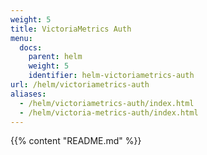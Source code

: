 ```yaml
---
weight: 5
title: VictoriaMetrics Auth
menu:
  docs:
    parent: helm
    weight: 5
    identifier: helm-victoriametrics-auth
url: /helm/victoriametrics-auth
aliases:
  - /helm/victoriametrics-auth/index.html
  - /helm/victoria-metrics-auth/index.html
---
```

{{% content "README.md" %}}
